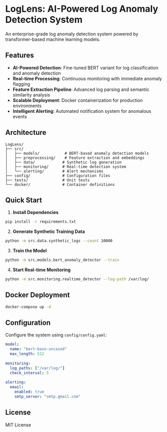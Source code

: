 # LogLens: AI-Powered Log Anomaly Detection System

An enterprise-grade log anomaly detection system powered by transformer-based machine learning models.

## Features

- **AI-Powered Detection**: Fine-tuned BERT variant for log classification and anomaly detection
- **Real-time Processing**: Continuous monitoring with immediate anomaly flagging
- **Feature Extraction Pipeline**: Advanced log parsing and semantic similarity analysis
- **Scalable Deployment**: Docker containerization for production environments
- **Intelligent Alerting**: Automated notification system for anomalous events

## Architecture

```
LogLens/
├── src/
│   ├── models/           # BERT-based anomaly detection models
│   ├── preprocessing/    # Feature extraction and embeddings
│   ├── data/            # Synthetic log generation
│   ├── monitoring/      # Real-time detection system
│   └── alerting/        # Alert mechanisms
├── config/              # Configuration files
├── tests/               # Unit tests
└── docker/              # Container definitions
```

## Quick Start

1. **Install Dependencies**
```bash
pip install -r requirements.txt
```

2. **Generate Synthetic Training Data**
```bash
python -m src.data.synthetic_logs --count 10000
```

3. **Train the Model**
```bash
python -m src.models.bert_anomaly_detector --train
```

4. **Start Real-time Monitoring**
```bash
python -m src.monitoring.realtime_detector --log-path /var/log/
```

## Docker Deployment

```bash
docker-compose up -d
```

## Configuration

Configure the system using `config/config.yaml`:

```yaml
model:
  name: "bert-base-uncased"
  max_length: 512
  
monitoring:
  log_paths: ["/var/log/"]
  check_interval: 5
  
alerting:
  email:
    enabled: true
    smtp_server: "smtp.gmail.com"
```

## License

MIT License